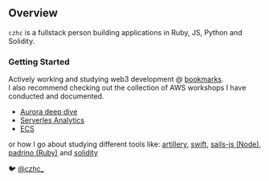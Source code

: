 ## Overview 

`czhc` is a fullstack person building applications in Ruby, JS, Python and Solidity. 

### Getting Started

Actively working and studying web3 development @ [bookmarks](https://github.com/czhc/bookmarks).\
I also recommend checking out the collection of AWS workshops I have conducted and documented. 

* [Aurora deep dive](https://github.com/czhc/aurora-deep-dive)
* [Serverles Analytics](https://github.com/czhc/serverless-datalake-on-aws)
* [ECS](https://github.com/czhc/ecs-lab)

or how I go about studying different tools like: [artillery](https://github.com/czhc/artillery), [swift](https://github.com/czhc/FizzBuzz), [sails-js (Node)](https://github.com/czhc/demo-sails), [padrino (Ruby)](https://github.com/czhc/padrino-exp) and [solidity](https://github.com/czhc/solidity-intro)

🐦 [@czhc_](https://www.twitter.com/czhc_)


<!--
**czhc/czhc** is a ✨ _special_ ✨ repository because its `README.md` (this file) appears on your GitHub profile.

Here are some ideas to get you started:

- 🔭 I’m currently working on ...
- 🌱 I’m currently learning ...
- 👯 I’m looking to collaborate on ...
- 🤔 I’m looking for help with ...
- 💬 Ask me about ...
- 📫 How to reach me: ...
- 😄 Pronouns: ...
- ⚡ Fun fact: ...
-->

